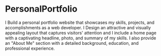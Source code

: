 # PersonalPortfolio
I Build a personal portfolio website that showcases my skills, projects, and accomplishments as a web developer.
I Design an attractive and visually appealing layout that captures visitors' attention and I include a home page with a captivating headline, photo, and summary of my skills.
I also provide an "About Me" section with a detailed background, education, and professional experience.
